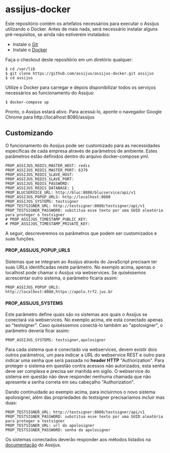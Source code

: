 # assijus-docker

Este repositório contém os artefatos necessários para executar o Assijus utilizando o Docker. 
Antes de mais nada, será necessário instalar alguns pré-requisitos, se ainda não estiverem instalados:

- Instale o [Git](https://gist.github.com/derhuerst/1b15ff4652a867391f03)
- Instale o [Docker](https://docs.docker.com/install/)

Faça o checkout deste repositório em um diretório qualquer:

```
$ cd /var/lib
$ git clone https://github.com/assijus/assijus-docker.git assijus
$ cd assijus
```

Utilize o Docker para carregar e depois disponibilizar todos os serviços necessários ao funcionamento do Assijus:

```
$ docker-compose up
```

Pronto, o Assijus estará ativo. Para acessá-lo, aponte o navegador Google Chrome para http://localhost:8080/assijus

## Customizando

O funcionamento do Assijus pode ser customizado 
para as necessidades específicas de cada empresa através de parâmetros de ambiente.
Estes parâmetros estão definidos dentro do arquivo docker-compose.yml. 

```
PROP_ASSIJUS_REDIS_MASTER_HOST: redis
PROP_ASSIJUS_REDIS_MASTER_PORT: 6379
PROP_ASSIJUS_REDIS_SLAVE_HOST:
PROP_ASSIJUS_REDIS_SLAVE_PORT:
PROP_ASSIJUS_REDIS_PASSWORD:
PROP_ASSIJUS_REDIS_DATABASE: 1
PROP_BLUCSERVICE_URL: http://bluc:8080/blucservice/api/v1
PROP_ASSIJUS_POPUP_URLS: http://localhost:8080
PROP_ASSIJUS_SYSTEMS: testsigner
PROP_TESTSIGNER_URL: http://testsigner:8080/testsigner/api/v1
PROP_TESTSIGNER_PASSWORD: substitua esse texto por uma GUID aleatória para proteger o testsigner
# PROP_ASSIJUS_TIMESTAMP_PUBLIC_KEY:
# PROP_ASSIJUS_TIMESTAMP_PRIVATE_KEY:
```

A seguir, descreveremos os parâmetros que podem ser customizados e suas funções.

#### PROP_ASSIJUS_POPUP_URLS

Sistemas que se integram ao Assijus através do JavaScript precisam ter suas URLs identificadas neste parâmetro.
No exemplo acima, apenas o localhost pode chamar o Assijus via webservices. Se quiséssemos acrescentar outro sistema,
o parâmetro ficaria assim:

```
PROP_ASSIJUS_POPUP_URLS: http://localhost:8080,https://apolo.trf2.jus.br
```

#### PROP_ASSIJUS_SYSTEMS

Este parâmetro define quais são os sistemas aos quais o Assijus se conectará via webservices. 
No exemplo acima, ele está conectado apenas ao "testsigner". Caso quiséssemos conectá-lo também ao
"apolosigner", o parâmetro deveria ficar assim:

```
PROP_ASSIJUS_SYSTEMS: testsigner,apolosigner
```

Para cada sistema que é conectado via webservices, devem existir dois outros parâmetros, um para indicar a URL
do webservice REST e outro para indicar uma senha que será passada no __header HTTP__ "Authorization". 
Para proteger o sistema em questão contra acessos não autorizados, esta senha deve ser complexa e precisa 
ser mantida em sigilo. O webservice do sistema em questão não deve responder nenhuma chamada que não apresente
a senha correta em seu cabeçalho "Authorization".

Dando continuidade ao exemplo acima, para incluirmos o novo sistema apolosigner, além das propriedades 
do testsigner precisaríamos incluir mas duas:

```
PROP_TESTSIGNER_URL: http://testsigner:8080/testsigner/api/v1
PROP_TESTSIGNER_PASSWORD: substitua esse texto por uma GUID aleatória para proteger o testsigner
PROP_TESTSIGNER_URL: url do apolosigner
PROP_TESTSIGNER_PASSWORD: senha do apolosigner
```

Os sistemas conectados deverão responder aos métodos listados na [documentação](https://github.com/assijus/assijus#utilizando-webservices) do Assijus.
